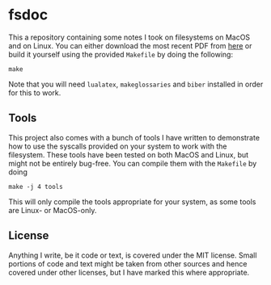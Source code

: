 # fsdoc

This a repository containing some notes I took on filesystems on MacOS and on Linux. You can either download the most recent PDF from [here](https://github.com/xfbs/fsdoc/releases/download/latest/fsdoc.pdf) or build it yourself using the provided `Makefile` by doing the following:

    make

Note that you will need `lualatex`, `makeglossaries` and `biber` installed in order for this to work. 

## Tools

This project also comes with a bunch of tools I have written to demonstrate how to use the syscalls provided on your system to work with the filesystem. These tools have been tested on both MacOS and Linux, but might not be entirely bug-free. You can compile them with the `Makefile` by doing

    make -j 4 tools

This will only compile the tools appropriate for your system, as some tools are Linux- or MacOS-only. 

## License

Anything I write, be it code or text, is covered under the MIT license. Small portions of code and text might be taken from other sources and hence covered under other licenses, but I have marked this where appropriate.
